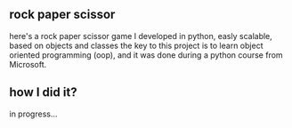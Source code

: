 ## rock paper scissor 

here's a rock paper scissor game I developed in python, easly scalable, based on objects and classes
the key to this project is to learn object oriented programming (oop), and it was done during a python course from Microsoft.

## how I did it?
in progress...
